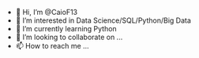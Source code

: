 - 👋 Hi, I’m @CaioF13
- 👀 I’m interested in Data Science/SQL/Python/Big Data
- 🌱 I’m currently learning Python
- 💞️ I’m looking to collaborate on ...
- 📫 How to reach me ...

<!---
CaioF13/CaioF13 is a ✨ special ✨ repository because its `README.md` (this file) appears on your GitHub profile.
You can click the Preview link to take a look at your changes.
--->

